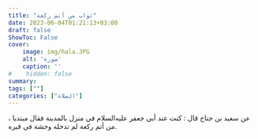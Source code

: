 ```yaml
---
title: "ثواب من أتم ركعة"
date: 2023-06-04T01:21:13+03:00
draft: false
ShowToc: False
cover:
    image: img/hala.JPG
    alt: 'صورة'
    caption: ''
#    hidden: false
summary: 
tags: [""]
categories: ["الصلاة"]
---
```

عن سعيد بن جناح قال : كنت عند أبي
جعفر عليه‌السلام في منزل بالمدينة فقال مبتديا ، من أتم ركعة لم تدخله وحشة
في قبره.


